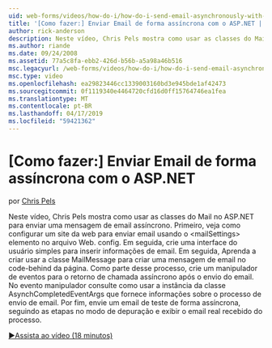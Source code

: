 ```yaml
---
uid: web-forms/videos/how-do-i/how-do-i-send-email-asynchronously-with-aspnet
title: '[Como fazer:] Enviar Email de forma assíncrona com o ASP.NET | Microsoft Docs'
author: rick-anderson
description: Neste vídeo, Chris Pels mostra como usar as classes do Mail no ASP.NET para enviar uma mensagem de email assíncrono. Primeiro, veja como configurar um si da web...
ms.author: riande
ms.date: 09/24/2008
ms.assetid: 77a5c8fa-ebb2-426d-b56b-a5a98a46b516
msc.legacyurl: /web-forms/videos/how-do-i/how-do-i-send-email-asynchronously-with-aspnet
msc.type: video
ms.openlocfilehash: ea29823446cc1339003160bd3e945bde1af42473
ms.sourcegitcommit: 0f1119340e4464720cfd16d0ff15764746ea1fea
ms.translationtype: MT
ms.contentlocale: pt-BR
ms.lasthandoff: 04/17/2019
ms.locfileid: "59421362"
---
```

# <a name="how-do-i-send-email-asynchronously-with-aspnet"></a>[Como fazer:] Enviar Email de forma assíncrona com o ASP.NET

por [Chris Pels](https://twitter.com/chrispels)

Neste vídeo, Chris Pels mostra como usar as classes do Mail no ASP.NET para enviar uma mensagem de email assíncrono. Primeiro, veja como configurar um site da web para enviar email usando o &lt;mailSettings&gt; elemento no arquivo Web. config. Em seguida, crie uma interface do usuário simples para inserir informações de email. Em seguida, Aprenda a criar usar a classe MailMessage para criar uma mensagem de email no code-behind da página. Como parte desse processo, crie um manipulador de eventos para o retorno de chamada assíncrono após o envio do email. No evento manipulador consulte como usar a instância da classe AsynchCompletedEventArgs que fornece informações sobre o processo de envio de email. Por fim, envie um email de teste de forma assíncrona, seguindo as etapas no modo de depuração e exibir o email real recebido do processo.

[&#9654;Assista ao vídeo (18 minutos)](https://channel9.msdn.com/Blogs/ASP-NET-Site-Videos/how-do-i-send-email-asynchronously-with-aspnet)
